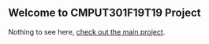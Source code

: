 ## Welcome to CMPUT301F19T19 Project

Nothing to see here, [check out the main project](https://github.com/CMPUT301F19T19/legendary-fiesta).
